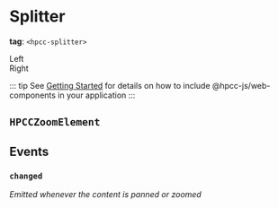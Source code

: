 # Splitter

**tag**: `<hpcc-splitter>`

<ClientOnly>
  <hpcc-preview previewBorder="0px" width="100%" fullReload="s">
    <hpcc-splitter width="100%">
      <div>Left</div>
      <div>Right</div>
    </hpcc-splitter>
  </hpcc-preview>
</ClientOnly>

::: tip
See [Getting Started](../guide/getting-started.md) for details on how to include @hpcc-js/web-components in your application
:::

## `HPCCZoomElement`

## Events

### `changed`

_Emitted whenever the content is panned or zoomed_

